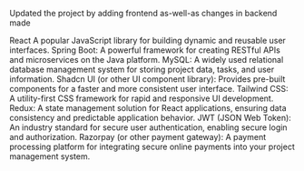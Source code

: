 Updated the project by adding frontend as-well-as changes in backend made

React A popular JavaScript library for building dynamic and reusable user interfaces.
Spring Boot: A powerful framework for creating RESTful APIs and microservices on the Java platform.
MySQL: A widely used relational database management system for storing project data, tasks, and user information.
Shadcn UI (or other UI component library): Provides pre-built components for a faster and more consistent user interface.
Tailwind CSS: A utility-first CSS framework for rapid and responsive UI development.
Redux: A state management solution for React applications, ensuring data consistency and predictable application behavior.
JWT (JSON Web Token): An industry standard for secure user authentication, enabling secure login and authorization.
Razorpay (or other payment gateway): A payment processing platform for integrating secure online payments into your project management system.
